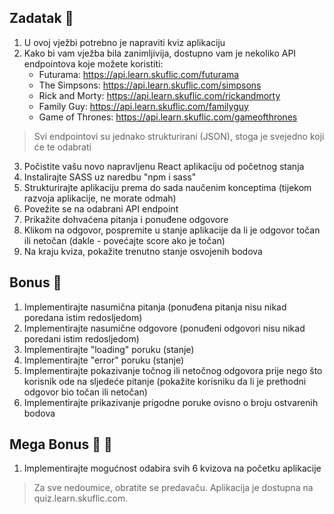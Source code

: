 ## Zadatak 📝

1. U ovoj vježbi potrebno je napraviti kviz aplikaciju
2. Kako bi vam vježba bila zanimljivija, dostupno vam je nekoliko API endpointova koje možete koristiti:
   - Futurama: https://api.learn.skuflic.com/futurama
   - The Simpsons: https://api.learn.skuflic.com/simpsons
   - Rick and Morty: https://api.learn.skuflic.com/rickandmorty
   - Family Guy: https://api.learn.skuflic.com/familyguy
   - Game of Thrones: https://api.learn.skuflic.com/gameofthrones

> Svi endpointovi su jednako strukturirani (JSON), stoga je svejedno koji će te odabrati

3. Počistite vašu novo napravljenu React aplikaciju od početnog stanja
4. Instalirajte SASS uz naredbu "npm i  sass"
4. Strukturirajte aplikaciju prema do sada naučenim konceptima (tijekom razvoja aplikacije, ne morate odmah)
5. Povežite se na odabrani API endpoint
6. Prikažite dohvaćena pitanja i ponuđene odgovore
7. Klikom na odgovor, pospremite u stanje aplikacije da li je odgovor točan ili netočan (dakle - povećajte score ako je točan)
8. Na kraju kviza, pokažite trenutno stanje osvojenih bodova

## Bonus 🎲
1. Implementirajte nasumična pitanja (ponuđena pitanja nisu nikad poredana istim redosljedom)
2. Implementirajte nasumične odgovore (ponuđeni odgovori nisu nikad poredani istim redosljedom)
3. Implementirajte "loading" poruku (stanje)
4. Implementirajte "error" poruku (stanje)
5. Implementirajte pokazivanje točnog ili netočnog odgovora prije nego što korisnik ode na sljedeće pitanje (pokažite korisniku da li je prethodni odgovor bio točan ili netočan)
7. Implementirajte prikazivanje prigodne poruke ovisno o broju ostvarenih bodova

## Mega Bonus 🎲 🎲
1. Implementirajte mogućnost odabira svih 6 kvizova na početku aplikacije

> Za sve nedoumice, obratite se predavaču. Aplikacija je dostupna na quiz.learn.skuflic.com.